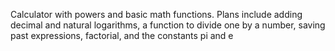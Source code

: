 Calculator with powers and basic math functions. Plans include adding decimal and natural logarithms, a function to divide one by a number, saving past expressions, factorial, and the constants pi and e
